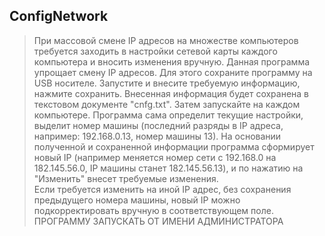 ## ConfigNetwork
> При массовой смене IP адресов на множестве компьютеров требуется заходить в настройки сетевой карты каждого компьютера и вносить изменения вручную. Данная программа упрощает смену IP адресов. Для этого сохраните программу на USB  носителе. Запустите и внесите требуемую информацию, нажмите сохранить. Внесенная информация будет сохранена в текстовом документе "cnfg.txt". Затем запускайте на каждом компьютере. Программа сама определит  текущие настройки, выделит  номер машины  (последний разряды в IP адреса, например: 192.168.0.13, номер машины 13).  На основании полученной и сохраненной информации программа сформирует новый IP (например меняется номер сети с 192.168.0 на 182.145.56.0, IP машины станет 182.145.56.13), и по нажатию на "Изменить" внесет требуемые изменения.   
> Если требуется изменить на иной IP адрес, без сохранения предыдущего номера машины, новый IP можно подкорректировать вручную в соответствующем поле.  
> ПРОГРАММУ ЗАПУСКАТЬ ОТ ИМЕНИ АДМИНИСТРАТОРА
